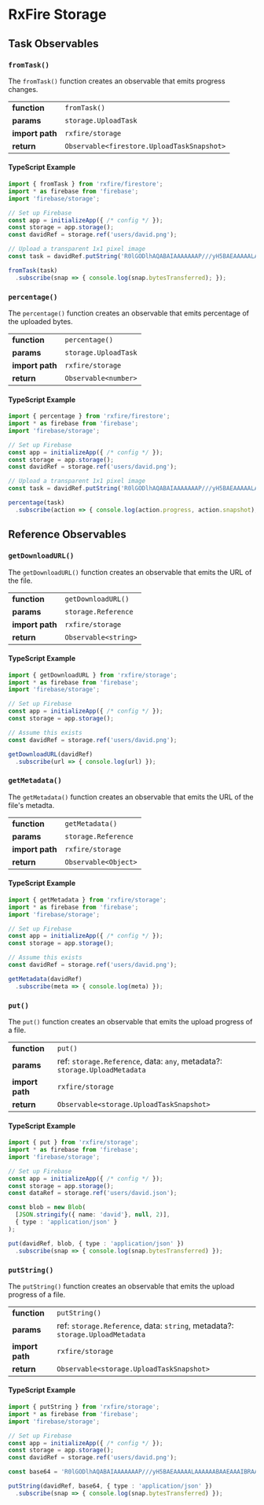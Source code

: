 # RxFire Storage

## Task Observables

### `fromTask()`
The `fromTask()` function creates an observable that emits progress changes.

|                 |                                            |
|-----------------|--------------------------------------------|
| **function**    | `fromTask()`                               |
| **params**      | `storage.UploadTask`                       |
| **import path** | `rxfire/storage`                           |
| **return**      | `Observable<firestore.UploadTaskSnapshot>` |

#### TypeScript Example
```ts
import { fromTask } from 'rxfire/firestore';
import * as firebase from 'firebase';
import 'firebase/storage';

// Set up Firebase
const app = initializeApp({ /* config */ });
const storage = app.storage();
const davidRef = storage.ref('users/david.png');

// Upload a transparent 1x1 pixel image
const task = davidRef.putString('R0lGODlhAQABAIAAAAAAAP///yH5BAEAAAAALAAAAAABAAEAAAIBRAA7', 'base64');

fromTask(task)
  .subscribe(snap => { console.log(snap.bytesTransferred); });
```

### `percentage()`
The `percentage()` function creates an observable that emits percentage of the uploaded bytes.

|                 |                                            |
|-----------------|--------------------------------------------|
| **function**    | `percentage()`                             |
| **params**      | `storage.UploadTask`                       |
| **import path** | `rxfire/storage`                           |
| **return**      | `Observable<number>`                       |

#### TypeScript Example
```ts
import { percentage } from 'rxfire/firestore';
import * as firebase from 'firebase';
import 'firebase/storage';

// Set up Firebase
const app = initializeApp({ /* config */ });
const storage = app.storage();
const davidRef = storage.ref('users/david.png');

// Upload a transparent 1x1 pixel image
const task = davidRef.putString('R0lGODlhAQABAIAAAAAAAP///yH5BAEAAAAALAAAAAABAAEAAAIBRAA7', 'base64');

percentage(task)
  .subscribe(action => { console.log(action.progress, action.snapshot); });
```

## Reference Observables

### `getDownloadURL()`
The `getDownloadURL()` function creates an observable that emits the URL of the file.

|                 |                                          |
|-----------------|------------------------------------------|
| **function**    | `getDownloadURL()`                       |
| **params**      | `storage.Reference`                      |
| **import path** | `rxfire/storage`                         |
| **return**      | `Observable<string>`                     |

#### TypeScript Example
```ts
import { getDownloadURL } from 'rxfire/storage';
import * as firebase from 'firebase';
import 'firebase/storage';

// Set up Firebase
const app = initializeApp({ /* config */ });
const storage = app.storage();

// Assume this exists
const davidRef = storage.ref('users/david.png');

getDownloadURL(davidRef)
  .subscribe(url => { console.log(url) });
```

### `getMetadata()`
The `getMetadata()` function creates an observable that emits the URL of the file's metadta.

|                 |                                          |
|-----------------|------------------------------------------|
| **function**    | `getMetadata()`                          |
| **params**      | `storage.Reference`                      |
| **import path** | `rxfire/storage`                         |
| **return**      | `Observable<Object>`                     |

#### TypeScript Example
```ts
import { getMetadata } from 'rxfire/storage';
import * as firebase from 'firebase';
import 'firebase/storage';

// Set up Firebase
const app = initializeApp({ /* config */ });
const storage = app.storage();

// Assume this exists
const davidRef = storage.ref('users/david.png');

getMetadata(davidRef)
  .subscribe(meta => { console.log(meta) });
```

### `put()`
The `put()` function creates an observable that emits the upload progress of a file.

|                 |                                          |
|-----------------|------------------------------------------|
| **function**    | `put()`                                  |
| **params**      | ref: `storage.Reference`, data: `any`, metadata?: `storage.UploadMetadata`                |
| **import path** | `rxfire/storage`                         |
| **return**      | `Observable<storage.UploadTaskSnapshot>` |

#### TypeScript Example
```ts
import { put } from 'rxfire/storage';
import * as firebase from 'firebase';
import 'firebase/storage';

// Set up Firebase
const app = initializeApp({ /* config */ });
const storage = app.storage();
const dataRef = storage.ref('users/david.json');

const blob = new Blob(
  [JSON.stringify({ name: 'david'}, null, 2)], 
  { type : 'application/json' }
);

put(davidRef, blob, { type : 'application/json' })
  .subscribe(snap => { console.log(snap.bytesTransferred) });
```

### `putString()`
The `putString()` function creates an observable that emits the upload progress of a file.

|                 |                                          |
|-----------------|------------------------------------------|
| **function**    | `putString()`                                  |
| **params**      | ref: `storage.Reference`, data: `string`, metadata?: `storage.UploadMetadata`                |
| **import path** | `rxfire/storage`                         |
| **return**      | `Observable<storage.UploadTaskSnapshot>` |

#### TypeScript Example
```ts
import { putString } from 'rxfire/storage';
import * as firebase from 'firebase';
import 'firebase/storage';

// Set up Firebase
const app = initializeApp({ /* config */ });
const storage = app.storage();
const davidRef = storage.ref('users/david.png');

const base64 = 'R0lGODlhAQABAIAAAAAAAP///yH5BAEAAAAALAAAAAABAAEAAAIBRAA7';

putString(davidRef, base64, { type : 'application/json' })
  .subscribe(snap => { console.log(snap.bytesTransferred) });
```
